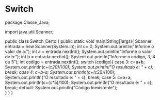 # Switch
package Classe_Java;

import java.util.Scanner;

public class Switch_Certo {
    public static void main(String[]args){
    Scanner entrada = new Scanner(System.in);
    int c= 0;
     System.out.println("Informe o valor de a:");
     int a = entrada.nextInt();
     System.out.println("Informe o valor de b:");
     int b = entrada.nextInt();
     System.out.println("Informe o código, 3, 4 ou 5");
      int codigo = entrada.nextInt();
      switch (codigo){
              case 3:
                  c=a+b;
                  System.out.println(c+(c*20)/100);
                  System.out.println("O resultado é: " + c);
                  break;
              case 4:
                  c=b-a;
                  System.out.println(c+(c*20)/100);
                  System.out.println("O resultado é: " + c);
                  break;
              case 5:
                  c=a+a;
                  System.out.println(c+(c*5)/100);
                  System.out.println("O resultado é: " + c);
                  break;
              default:
                  System.out.println("Código Inexistente");                  
}
}
}
